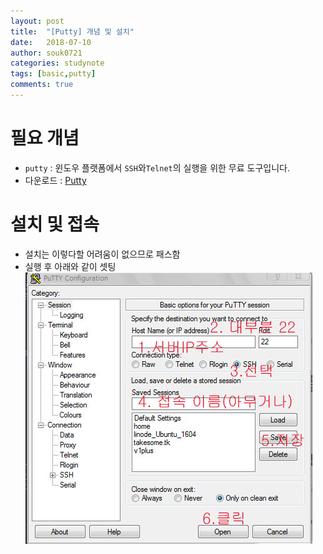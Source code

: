 ```yaml
---
layout: post
title:  "[Putty] 개념 및 설치"
date:   2018-07-10
author: souk0721
categories: studynote
tags: [basic,putty]
comments: true
---
```



# 필요 개념
  - `putty` : 윈도우 플랫폼에서 `SSH`와`Telnet`의 실행을 위한 무료 도구입니다.
  - 다운로드 : [Putty](https://www.chiark.greenend.org.uk/~sgtatham/putty/latest.html)

# 설치 및 접속
 - 설치는 이렇다할 어려움이 없으므로 패스함
 - 실행 후 아래와 같이 셋팅
 ![putty01](/assets/post-img-18-07/putty-01.JPG)


<!-- ### How?
1. 작업 등록
 - `시작`->`실행`->`compmgmt.msc`엔터 
 - `시스템 도구`->`작업 스케줄러`에서 마우스 오른쪽 버튼 ->`작업 만들기`
 - 일반 탭s
 ![job01](/assets/post-img-18-07/job-01.JPG)
 - 트리거 탭
 ![job02](/assets/post-img-18-07/job-02.JPG)
 - 조건 탭
 ![job03](/assets/post-img-18-07/job-03.JPG)
 - 실행 (마우스 오른쪽 버튼 누루고 실행)
 ![job04](/assets/post-img-18-07/job-04.JPG)

링크
 [`배치파일`]({% post_url  studynote/2018-07-02-basic-01 %})로 
 [https://subicura.com/2017/01/19/docker-guide-for-beginners-1.html](https://subicura.com/2017/01/19/docker-guide-for-beginners-1.html)

 -->
